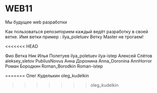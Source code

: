 # WEB11
Мы будущее web разработки


Как пользоваться репозиторием
каждый ведёт разработку в своей ветке. Имя ветки пример : ilya_poletuev
Ветку Master не трогаем!


<<<<<<< HEAD




Фио				Ветка		     Ник
Илья Полетуев   ilya_poletuev    ilya-istep
Алексей Слётов  aleksey_sletov   PubliusNovus
Анна Доронина   Anna_Doronina    AnnHorror
Роман Бородкин 	Roman_Borodkin 	Roman-istep 

=======
Олег Куделькин oleg_kudelkin
>>>>>>> oleg_kudelkin
